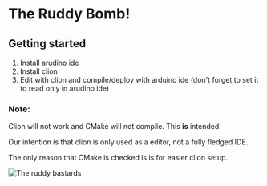 # The Ruddy Bomb!

## Getting started

1) Install arudino ide
2) Install clion
3) Edit with clion and compile/deploy with arduino ide (don't forget to set it to read only in arudino ide)

### Note:

Clion will not work and CMake will not compile. This __is__ intended.

Our intention is that clion is only used as a editor, not a fully fledged IDE.

The only reason that CMake is checked is is for easier clion setup.

![The ruddy bastards](http://rub.printmighty.co.nz/assets/Uploads/_resampled/xSetWidth846-webstorebanner4.png.pagespeed.ic.LG9ZfQe-v2.png)
